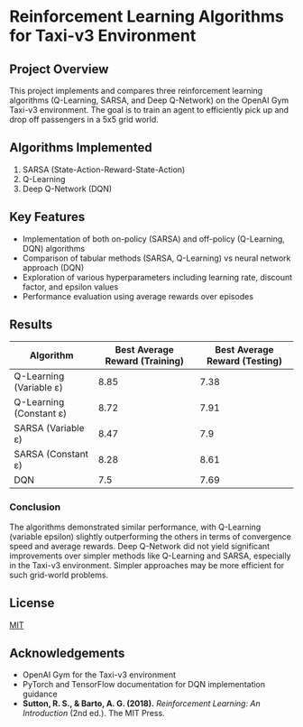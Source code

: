 # Reinforcement Learning Algorithms for Taxi-v3 Environment

## Project Overview

This project implements and compares three reinforcement learning algorithms (Q-Learning, SARSA, and Deep Q-Network) on the OpenAI Gym Taxi-v3 environment. The goal is to train an agent to efficiently pick up and drop off passengers in a 5x5 grid world.

## Algorithms Implemented

1. SARSA (State-Action-Reward-State-Action)
2. Q-Learning
3. Deep Q-Network (DQN)

## Key Features

- Implementation of both on-policy (SARSA) and off-policy (Q-Learning, DQN) algorithms
- Comparison of tabular methods (SARSA, Q-Learning) vs neural network approach (DQN)
- Exploration of various hyperparameters including learning rate, discount factor, and epsilon values
- Performance evaluation using average rewards over episodes

## Results

| Algorithm | Best Average Reward (Training) | Best Average Reward (Testing) |
|-----------|--------------------------------|-------------------------------|
| Q-Learning (Variable ε) | 8.85 | 7.38 |
| Q-Learning (Constant ε) | 8.72 | 7.91 |
| SARSA (Variable ε) | 8.47 | 7.9 |
| SARSA (Constant ε) | 8.28 | 8.61 |
| DQN | 7.5 | 7.69 |



### Conclusion
The algorithms demonstrated similar performance, with Q-Learning (variable epsilon) slightly outperforming the others in terms of convergence speed and average rewards. Deep Q-Network did not yield significant improvements over simpler methods like Q-Learning and SARSA, especially in the Taxi-v3 environment. Simpler approaches may be more efficient for such grid-world problems.

## License

[MIT](https://choosealicense.com/licenses/mit/)

## Acknowledgements

- OpenAI Gym for the Taxi-v3 environment
- PyTorch and TensorFlow documentation for DQN implementation guidance
- **Sutton, R. S., & Barto, A. G. (2018).** *Reinforcement Learning: An Introduction* (2nd ed.). The MIT Press.

